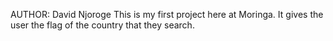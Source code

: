 AUTHOR: David Njoroge
This is my first project here at Moringa. It gives the user the flag of the country that they search.
